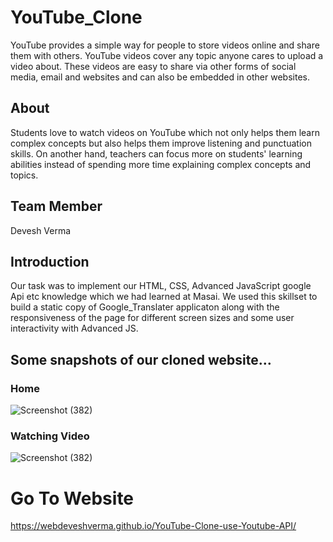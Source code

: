  

#  YouTube_Clone
 YouTube provides a simple way for people to store videos online and share them with others. YouTube videos cover any topic anyone cares to upload a video about. These videos are easy to share via other forms of social media, email and websites and can also be embedded in other websites.
## About
 Students love to watch videos on YouTube which not only helps them learn complex concepts but also helps them improve listening and punctuation skills. On another hand, teachers can focus more on students' learning abilities instead of spending more time explaining complex concepts and topics.


## Team Member
Devesh Verma
## Introduction
Our task was to implement our HTML, CSS, Advanced JavaScript google Api etc  knowledge which we had learned at Masai. We used this skillset to build a static copy of Google_Translater applicaton along with the responsiveness of the page for different screen sizes and some user interactivity with Advanced JS.
 
## Some snapshots of our cloned website…
### Home
![Screenshot (382)](https://i.ibb.co/RvZR5CZ/Youtube-cloine.jpg)
### Watching Video
![Screenshot (382)](https://i.ibb.co/hMGvTCk/Youtube-clone-2.jpg)
 
# Go To Website
 https://webdeveshverma.github.io/YouTube-Clone-use-Youtube-API/
